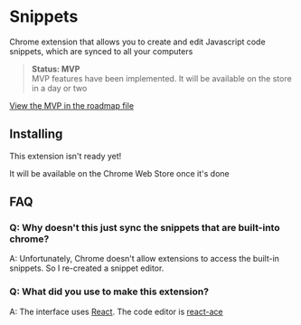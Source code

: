 # Snippets

Chrome extension that allows you to create and edit Javascript code snippets, which are synced to all your computers

> **Status: MVP**  
> MVP features have been implemented. It will be available on the store in a day or two

[View the MVP in the roadmap file](roadmap.md)

## Installing

This extension isn't ready yet!

It will be available on the Chrome Web Store once it's done

## FAQ

### Q: Why doesn't this just sync the snippets that are built-into chrome?

A: Unfortunately, Chrome doesn't allow extensions to access the built-in snippets. So I re-created a snippet editor.

### Q: What did you use to make this extension?

A: The interface uses [React](https://facebook.github.io/react/). The code editor is [react-ace](https://github.com/securingsincity/react-ace)
